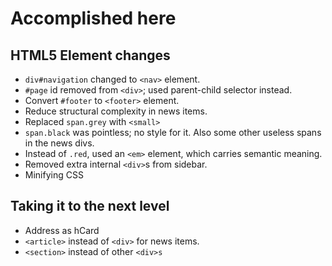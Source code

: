 # Accomplished here

## HTML5 Element changes

* `div#navigation` changed to `<nav>` element.
* `#page` id removed from `<div>`; used parent-child selector instead.
* Convert `#footer` to `<footer>` element.
* Reduce structural complexity in news items.
* Replaced `span.grey` with `<small>`
* `span.black` was pointless; no style for it. Also some other useless spans in the news divs.
* Instead of `.red`, used an `<em>` element, which carries semantic meaning.
* Removed extra internal `<div>`s from sidebar.
* Minifying CSS

## Taking it to the next level

* Address as hCard
* `<article>` instead of `<div>` for news items.
* `<section>` instead of other `<div>s`